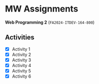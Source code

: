 # MW Assignments

**Web Programming 2** (`FA2024-ITDEV-164-800`)

## Activities

- [x] Activity 1
- [x] Activity 2
- [x] Activity 3
- [x] Activity 4
- [x] Activity 5
- [x] Activity 6
